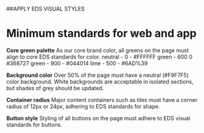 ##APPLY  EDS  VISUAL  STYLES
# Minimum standards for web and app

**Core green palette**
As our core brand color, all greens on
the page must align to core EDS
standards for color.
neutral - 0 - #FFFFFF
green - 600 0 #368727
green - 900 - #044014
lime - 500 - #6AD%39


**Background color** 
Over 50% of the page must have a
neutral (#F9F7F5) color background.
White backgrounds are acceptable in
isolated sections, but shades of grey
should be updated.

**Container radius**
Major content containers such as tiles
must have a corner radius of 12px or
24px, adhering to EDS standards for
shape.

**Button style**
Styling of all buttons on the page
must adhere to EDS visual standards
for buttons.


